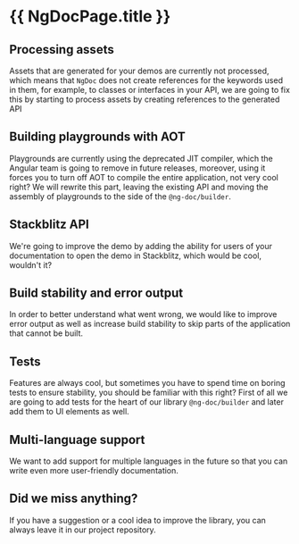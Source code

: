 # {{ NgDocPage.title }}

## Processing assets

Assets that are generated for your demos are currently not processed, which means that `NgDoc`
does not create references for the keywords used in them, for example, to classes or interfaces in
your API, we are going to fix this by starting to process assets by creating references to the
generated API

## Building playgrounds with AOT

Playgrounds are currently using the deprecated JIT compiler, which the Angular team is going to
remove in future releases, moreover, using it forces you to turn off AOT to compile the entire
application, not very cool right? We will rewrite this part, leaving the existing API and moving the
assembly of playgrounds to the side of the `@ng-doc/builder`.

## Stackblitz API

We're going to improve the demo by adding the ability for users of your documentation to open the
demo in Stackblitz, which would be cool, wouldn't it?

## Build stability and error output

In order to better understand what went wrong, we would like to improve error output as well as
increase build stability to skip parts of the application that cannot be built.

## Tests

Features are always cool, but sometimes you have to spend time on boring tests to ensure stability,
you should be familiar with this right? First of all we are going to add tests for the heart of
our library `@ng-doc/builder` and later add them to UI elements as well.

## Multi-language support

We want to add support for multiple languages in the future so that you can write even more
user-friendly documentation.

## Did we miss anything?

If you have a suggestion or a cool idea to improve the library, you can always leave it in our
project repository.
